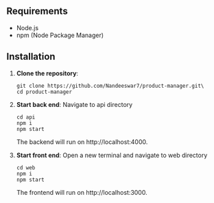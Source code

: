 ## Requirements

- Node.js
- npm (Node Package Manager)

## Installation

1. **Clone the repository**:
   ```
   git clone https://github.com/Nandeeswar7/product-manager.git\
   cd product-manager
   ```  

2. **Start back end**:
   Navigate to api directory 
   ```
   cd api
   npm i
   npm start
   ``` 

   The backend will run on http://localhost:4000.  

3. **Start front end**:
   Open a new terminal and navigate to web directory 
   ```
   cd web
   npm i
   npm start
   ``` 

   The frontend will run on http://localhost:3000.
